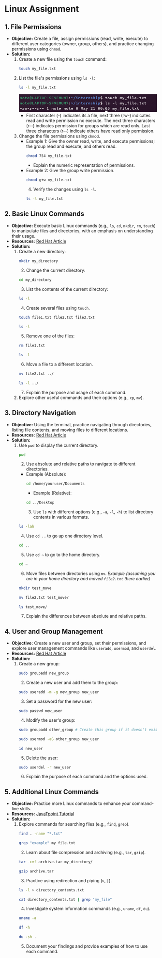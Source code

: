 # Linux Assignment

## 1. File Permissions

* **Objective:** Create a file, assign permissions (read, write, execute) to different user categories (owner, group, others), and practice changing permissions using `chmod`.
* **Solution:**
    1.  Create a new file using the `touch` command:
        ```bash
        touch my_file.txt
        ``` 
    2.  List the file's permissions using `ls -l`:
        ```bash
        ls -l my_file.txt
        ```
        ![Screenshot of work](screenshots/filecreation.png) 
        * First character (-) indicates its a file, next three (rw-) indicates read and write permission no execute. The next three characters (r--) indicates permission for groups which are read only. Last three characters (r--) indicate others have read only permission.
    3.  Change the file permissions using `chmod`.
        * Example 1: Give the owner read, write, and execute permissions; the group read and execute; and others read.
            ```bash
            chmod 754 my_file.txt
            ```
            * Explain the numeric representation of permissions.
        * Example 2: Give the group write permission.
            ```bash
            chmod g+w my_file.txt
            ```
            4.  Verify the changes using `ls -l`.
            ```bash
            ls -l my_file.txt
            ```
    

## 2. Basic Linux Commands

* **Objective:** Execute basic Linux commands (e.g., `ls`, `cd`, `mkdir`, `rm`, `touch`) to manipulate files and directories, with an emphasis on understanding their usage.
* **Resources:** [Red Hat Article](https://www.redhat.com/sysadmin/create-delete-files-directories-linux)
* **Solution:**
    1.  Create a new directory:
        ```bash
        mkdir my_directory
        ```
        2.  Change the current directory:
        ```bash
        cd my_directory
        ```
        3.  List the contents of the current directory:
        ```bash
        ls -l
        ```
        4.  Create several files using `touch`.
        ```bash
        touch file1.txt file2.txt file3.txt
        ```
        ```bash
        ls -l
        ```
        5.  Remove one of the files:
        ```bash
        rm file1.txt
        ```
        ```bash
        ls -l
        ```
        6.  Move a file to a different location.
        ```bash
        mv file2.txt ../
        ```
        ```bash
        ls -l ../
        ```
        7.  Explain the purpose and usage of each command.
    8.  Explore other useful commands and their options (e.g., `cp`, `mv`).

## 3. Directory Navigation

* **Objective:** Using the terminal, practice navigating through directories, listing file contents, and moving files to different locations.
* **Resources:** [Red Hat Article](https://www.redhat.com/sysadmin/navigating-filesystem-linux-terminal)
* **Solution:**
    1.  Use `pwd` to display the current directory.
        ```bash
        pwd
        ```
        2.  Use absolute and relative paths to navigate to different directories.
        * Example (Absolute):
            ```bash
            cd /home/youruser/Documents
            ```
            * Example (Relative):
            ```bash
            cd ../Desktop
            ```
            3.  Use `ls` with different options (e.g., `-a`, `-l`, `-h`) to list directory contents in various formats.
        ```bash
        ls -lah
        ```
        4.  Use `cd ..` to go up one directory level.
        ```bash
        cd ..
        ```
        5.  Use `cd ~` to go to the home directory.
        ```bash
        cd ~
        ```
        6.  Move files between directories using `mv`.
        *Example (assuming you are in your home directory and moved `file2.txt` there earlier)*
        ```bash
        mkdir test_move
        ```
        ```bash
        mv file2.txt test_move/
        ```
        ```bash
        ls test_move/
        ```
        7.  Explain the differences between absolute and relative paths.

## 4. User and Group Management

* **Objective:** Create a new user and group, set their permissions, and explore user management commands like `useradd`, `usermod`, and `userdel`.
* **Resources:** [Red Hat Article](https://www.redhat.com/sysadmin/manage-permissions)
* **Solution:**
    1.  Create a new group:
        ```bash
        sudo groupadd new_group
        ```
        2.  Create a new user and add them to the group:
        ```bash
        sudo useradd -m -g new_group new_user
        ```
        3.  Set a password for the new user:
        ```bash
        sudo passwd new_user
        ```
        4.  Modify the user's group:
        ```bash
        sudo groupadd other_group # Create this group if it doesn't exist for the example
        ```
        ```bash
        sudo usermod -aG other_group new_user
        ```
        ```bash
        id new_user
        ```
        5.  Delete the user:
        ```bash
        sudo userdel -r new_user
        ```
        6.  Explain the purpose of each command and the options used.

## 5. Additional Linux Commands

* **Objective:** Practice more Linux commands to enhance your command-line skills.
* **Resources:** [JavaTpoint Tutorial](https://www.javatpoint.com/linux-tutorial)
* **Solution:**
    1.  Explore commands for searching files (e.g., `find`, `grep`).
        ```bash
        find . -name "*.txt"
        ```
        ```bash
        grep "example" my_file.txt
        ```
        2.  Learn about file compression and archiving (e.g., `tar`, `gzip`).
        ```bash
        tar -cvf archive.tar my_directory/
        ```
        ```bash
        gzip archive.tar
        ```
        3.  Practice using redirection and piping (`>`, `|`).
        ```bash
        ls -l > directory_contents.txt
        ```
        ```bash
        cat directory_contents.txt | grep "my_file"
        ```
        4.  Investigate system information commands (e.g., `uname`, `df`, `du`).
        ```bash
        uname -a
        ```
        ```bash
        df -h
        ```
        ```bash
        du -sh .
        ```
        5.  Document your findings and provide examples of how to use each command.